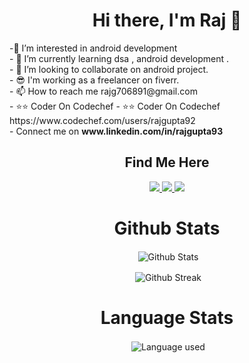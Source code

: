<h1 align="center"> Hi there, I'm Raj 👋  </h1>
-👀 I’m interested in android development<br>
- 🌱 I’m currently learning dsa , android development .<br>
- 💞️ I’m looking to collaborate on android project.<br>
- 😎 I'm working as a freelancer on fiverr.<br>
- 📫 How to reach me rajg706891@gmail.com <br>
- ⭐⭐ Coder On Codechef - ⭐⭐ Coder On Codechef https://www.codechef.com/users/rajgupta92<br>
- Connect me on <strong>www.linkedin.com/in/rajgupta93</strong> 

<!---
rajgupta93/rajgupta93 is a ✨ special ✨ repository because its `README.md` (this file) appears on your GitHub profile.
You can click the Preview link to take a look at your changes.
--->
<h2 align = "center" > Find Me Here </h2>

<p align="center"> <a href="mailto:rajg706891@gmail.com" target="blank"><img src="https://img.shields.io/badge/Gmail-D14836?style=for-the-badge&logo=gmail&logoColor=white" /> </a> <a href="https://twitter.com/rajgupta_93" target="blank"><img src="https://img.shields.io/badge/Twitter-1DA1F2?style=for-the-badge&logo=twitter&logoColor=white" /> </a> <a href="https://www.linkedin.com/in/rajgupta93/" target="blank"><img src="https://img.shields.io/badge/LinkedIn-0077B5?style=for-the-badge&logo=linkedin&logoColor=white" /> </a></p>

<h1 align="center"> Github Stats  </h1>


<p align="center">&nbsp;<img align="center" src= "https://github-readme-stats.vercel.app/api?username=rajgupta93&show_icons=truen&icon_color=bb2acf&count_private=true&theme=algolia&bg_color=0500206A" alt="Github Stats" /><br>
  
 <p align="center">&nbsp;<img align="center" src= "https://github-readme-streak-stats.herokuapp.com/?user=rajgupta93&layout=compact&theme=blueberry_duo&background=0500206A&dates=3795DD" alt="Github Streak" /> </p>
 
 <h1 align="center"> Language Stats </h1>
 <p align="center">&nbsp;<img align="center" src= "https://github-readme-stats.vercel.app/api/top-langs/?username=rajgupta93&theme=radical" alt="Language used" />
